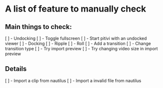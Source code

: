 # A list of feature to manually check

## Main things to check:

[ ] - Undocking
[ ] - Toggle fullscreen
[ ] - Start pitivi with an undocked viewer
[ ] - Docking
[ ] - Ripple
[ ] - Roll
[ ] - Add a transition
[ ] - Change transition type
[ ] - Try import preview
[ ] - Try changing video size in import preview

## Details

[ ] - Import a clip from nautilus
[ ] - Import a invalid file from nautilus
